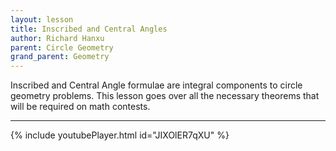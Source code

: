 ```yaml
---
layout: lesson
title: Inscribed and Central Angles
author: Richard Hanxu
parent: Circle Geometry
grand_parent: Geometry
---
```


Inscribed and Central Angle formulae are integral components to circle geometry problems. 
This lesson goes over all the necessary theorems that will be required on math contests. 

---

{% include youtubePlayer.html id="JIXOlER7qXU" %}
